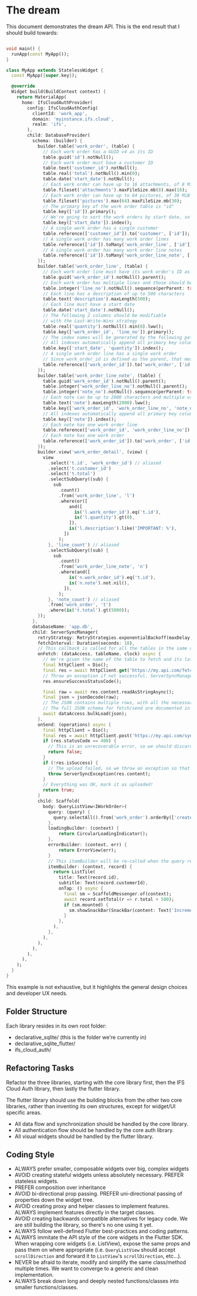 # The dream

This document demonstrates the dream API. This is the end result
that I should build towards:

```dart

void main() {
  runApp(const MyApp());
}

class MyApp extends StatelessWidget {
  const MyApp({super.key});

  @override
  Widget build(BuildContext context) {
    return MaterialApp(
      home: IfsCloudAuthProvider(
        config: IfsCloudAuthConfig(
          clientId: 'work_app',
          domain: 'myinstance.ifs.cloud',
          realm: 'ifs',
        ),
        child: DatabaseProvider(
          schema: (builder) {
            builder.table('work_order', (table) {
              // Each work order has a GUID v4 as its ID
              table.guid('id').notNull();
              // Each work order must have a customer ID
              table.text('customer_id').notNull();
              table.real('total').notNull().min(0);
              table.date('start_date').notNull();
              // Each work order can have up to 16 attachments, of 8 MiB each (8*1024*1024 bytes)
              table.fileset('attachments').maxFileSize.mb(8).max(16);
              // Each work order can have up to 64 pictures, of 30 MiB each
              table.fileset('pictures').max(64).maxFileSize.mb(30);
              // The primary key of the work order table is "id"
              table.key(['id']).primary();
              // We're going to sort the work orders by start date, so we'll create an index for this to speed up the query
              table.key(['start_date']).index();
              // A single work order has a single customer
              table.reference(['customer_id']).to('customer', ['id']);
              // A single work order has many work order lines
              table.reference(['id']).toMany('work_order_line', ['id']);
              // A single work order has many work order line notes
              table.reference(['id']).toMany('work_order_line_note', ['id']);
            });
            builder.table('work_order_line', (table) {
              // Each work order line must have its work order's ID as one of its columns to be able to link them together
              table.guid('work_order_id').notNull().parent();
              // Each work order has multiple lines and those should be numbered 1, 2, 3 and so on...
              table.integer('line_no').notNull().sequence(perParent: true);
              // Each line has a description of up to 500 characters
              table.text('description').maxLength(500);
              // Each line must have a start date
              table.date('start_date').notNull();
              // The following 2 columns should be modifiable
              // with the Last-Write-Wins strategy
              table.real('quantity').notNull().min(0).lww();
              table.key(['work_order_id', 'line_no']).primary();
              // The index names will be generated by the following pattern: work_order_line_ix1, work_order_line_ix2. If indexes do not match, we can just recreate them.
              // All indexes automatically append all primary key columns, thus this index will actually be: [start_date, quantity, work_order_id, line_no]
              table.key(['start_date', 'quantity']).index();
              // A single work order line has a single work order
              // Since work_order_id is defined as the parent, that means the work_order is the parent of work_order_line
              table.reference(['work_order_id']).to('work_order', ['id']);
            });
            builder.table('work_order_line_note', (table) {
              table.guid('work_order_id').notNull().parent();
              table.integer('work_order_line_no').notNull().parent();
              table.integer('note_no').notNull().sequence(perParent: true);
              // Each note can be up to 2000 characters and multiple users can edit the same note, but the last write wins.
              table.text('note').maxLength(2000).lww();
              table.key(['work_order_id', 'work_order_line_no', 'note_no']).primary();
              // All indexes automatically append all primary key columns, thus this index will actually be: [note, work_order_id, work_order_line_no, note_no]
              table.key(['note']).index();
              // Each note has one work order line
              table.reference(['work_order_id', 'work_order_line_no']).to('work_order_line', ['work_order_id', 'line_no']);
              // Each note has one work order
              table.reference(['work_order_id']).to('work_order', ['id']);
            });
            builder.view('work_order_detail', (view) {
              view
                .select('t.id', 'work_order_id') // aliased
                .select('t.customer_id')
                .select('t.total')
                .selectSubQuery((sub) {
                  sub
                    .count()
                    .from('work_order_line', 'l')
                    .where(or([
                        and([
                          is('l.work_order_id').eq('t.id'),
                          is('l.quantity').gt(0),
                        ]),
                        is('l.description').like('IMPORTANT: %'),
                      ])
                    );
                }, 'line_count') // aliased
                .selectSubQuery((sub) {
                  sub
                    .count()
                    .from('work_order_line_note', 'n')
                    .where(and([
                        is('n.work_order_id').eq('t.id'),
                        is('n.note').not.nil(),
                      ]),
                    );
                }, 'note_count') // aliased
                .from('work_order', 't')
                .where(is('t.total').gt(5000));
            });
          },
          databaseName: 'app.db',
          child: ServerSyncManager(
            retryStrategy: RetryStrategies.exponentialBackoff(maxDelay: Duration(minutes: 3)),
            fetchInterval: Duration(seconds: 10),
            // This callback is called for all the tables in the same order they are defined in the schema. This means that you should define parents before children. This is also the reason why we're not using foreign keys, as we are syncing in an eventual consistent manner.
            onFetch: (dataAccess, tableName, clock) async {
              // We're given the name of the table to fetch and its latest hybrid logical clock that we've gotten from the server so we can ask the server for incremental updates.
              final httpClient = Dio();
              final res = await httpClient.get('https://my.api.com/fetch?table=${tableName}&after=${latestClock}');
              // Throw an exception if not successful. ServerSyncManager will retry periodically.
              res.ensureSuccessStatusCode();

              final raw = await res.content.readAsStringAsync();
              final json = jsonDecode(raw);
              // The JSON contains multiple rows, with all the necessary columns as properties (lww columns are objects with a value, a hybrid logical clock marking its causal timestamp and the ID of the user who made the change).
              // The full JSON schema for fetch/send are documented in a separate markdown file. The important thing is that everything needed to process the data is included in the schema.
              await dataAccess.bulkLoad(json);
            },
            onSend: (operations) async {
              final httpClient = Dio();
              final res = await httpClient.post('https://my.api.com/sync', operations.toJson());
              if (res.statusCode == 400) {
                // This is an unrecoverable error, so we should discard it
                return false;
              }
              if (!res.isSuccess) {
                // The upload failed, so we throw an exception so that it can be retried later
                throw ServerSyncException(res.content);
              }
              // Everything was OK, mark it as uploaded!
              return true;
            }
            child: Scaffold(
              body: QueryListView<IWorkOrder>(
                query: (query) {
                  query.selectAll().from('work_order').orderBy(['created_date']);
                },
                loadingBuilder: (context) {
                    return CircularLoadingIndicator();
                },
                errorBuilder: (context, err) {
                    return ErrorView(err);
                }
                // This itemBuilder will be re-called when the query result changes. Either because the query itself got changed, or because a dependency of the query was modified; invalidating the query.
                itemBuilder: (context, record) {
                  return ListTile(
                    title: Text(record.id),
                    subtitle: Text(record.customerId),
                    onTap: () async {
                      final sm = ScaffoldMessenger.of(context);
                      await record.setTotal(r => r.total + 500);
                      if (sm.mounted) {
                        sm.showSnackBar(SnackBar(content: Text('Incremented work order total by 500')));
                      }
                    },
                  ),
                },
              ),
            ),
          ),
        ),
      ),
    );
  }
}
```

This example is not exhaustive, but it highlights the general design choices and developer UX needs.

## Folder Structure

Each library resides in its own root folder:

- declarative_sqlite/ (this is the folder we're currently in)
- declarative_sqlite_flutter/
- ifs_cloud_auth/

## Refactoring Tasks

Refactor the three libraries, starting with the core library first, then the IFS Cloud Auth library, then lastly the flutter library.

The flutter library should use the building blocks from the other two core libraries, rather than inventing its own structures, except for widget/UI specific areas.

- All data flow and synchronization should be handled by the core library.
- All authentication flow should be handled by the core auth library.
- All visual widgets should be handled by the flutter library.

## Coding Style

- ALWAYS prefer smaller, composable widgets over big, complex widgets
- AVOID creating stateful widgets unless absolutely necessary. PREFER stateless widgets.
- PREFER composition over inheritance
- AVOID bi-directional prop passing. PREFER uni-directional passing of properties down the widget tree.
- AVOID creating proxy and helper classes to implement features. ALWAYS implement features directly in the target classes.
- AVOID creating backwards compatible alternatives for legacy code. We are still building the library, so there's no one using it yet.
- ALWAYS follow well-defined Flutter best-practices and coding patterns.
- ALWAYS immitate the API style of the core widgets in the Flutter SDK. When wrapping core widgets (i.e. ListView), expose the same props and pass them on where appropriate (i.e. `QueryListView` should accept `scrollDirection` and forward it to `ListView`'s `scrollDirection`, etc...).
- NEVER be afraid to iterate, modify and simplify the same class/method multiple times. We want to converge to a generic and clean implementation.
- ALWAYS break down long and deeply nested functions/classes into smaller functions/classes.
